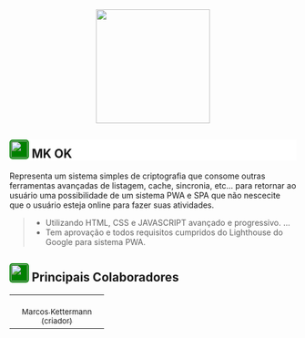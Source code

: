 <div align="center"><img src="https://mkettermann.github.io/ok/img/icons/ok_512.png" width="200"></div>

<h2 style="background:white;"><img src="https://user-images.githubusercontent.com/109902736/216818770-483b5505-341b-4fc4-9877-bd2f5552e6df.png" width="30" style="background-color: green;border-radius: 5px;padding: 2px;">
MK OK</h2>

Representa um sistema simples de criptografia que consome outras ferramentas avançadas de listagem, cache, sincronia, etc... para retornar ao usuário uma possibilidade de um sistema PWA e SPA que não nescecite que o usuário esteja online para fazer suas atividades.

> - Utilizando HTML, CSS e JAVASCRIPT avançado e progressivo. ...
> - Tem aprovação e todos requisitos cumpridos do Lighthouse do Google para sistema PWA.

<h2><img src="https://user-images.githubusercontent.com/109902736/216818237-b0bc70b0-cd8f-4f2d-8dc4-2cc45417180d.png" width="30" style="background-color: green;border-radius: 5px;padding: 2px;">
 Principais Colaboradores</h2>

<table><tbody><tr>
  <td align="center" width="150"><a href="https://github.com/mkettermann"><br><sub>Marcos Kettermann (criador)</sub></a></td>
</tr></tbody></table>
<br>
